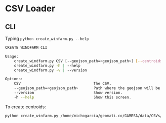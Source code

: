 # CSV Loader

## CLI

Typing `python create_winfarm.py --help`

```bash
CREATE WINDFARM CLI

Usage:
    create_windfarm.py CSV [--geojson_path=<geojson_path>] [--centroids]
    create_windfarm.py -h | --help
    create_windfarm.py -v | --version

Options:
    CSV                                 The CSV.
    --geojson_path=<geojson_path>       Path where the geojson will be saved (/tmp/<dir>).
    --version                           Show version.
    -h --help                           Show this screen.
```

To create centroids:

```bash
python create_winfarm.py /home/michogarcia/geomati.co/GAMESA/data/CSVs/agua_clara_procesado.csv --centroids
```